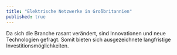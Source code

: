 ```yaml
---
title: "Elektrische Netzwerke in Großbritannien"
published: true
---
```


Da sich die Branche rasant verändert, sind Innovationen und neue Technologien gefragt. Somit bieten sich ausgezeichnete langfristige Investitionsmöglichkeiten.
